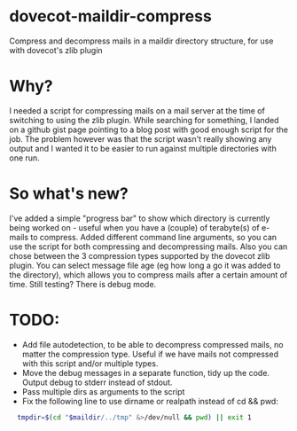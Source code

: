 # dovecot-maildir-compress
Compress and decompress mails in a maildir directory structure, for use with dovecot's zlib plugin

# Why?
I needed a script for compressing mails on a mail server at the time of switching to using the zlib plugin. While searching for something, I landed on a github gist page pointing to a blog post with good enough script for the job. The problem however was that the script wasn't really showing any output and I wanted it to be easier to run against multiple directories with one run.

# So what's new?
I've added a simple "progress bar" to show which directory is currently being worked on - useful when you have a (couple) of terabyte(s) of e-mails to compress. Added different command line arguments, so you can use the script for both compressing and decompressing mails. Also you can chose between the 3 compression types supported by the dovecot zlib plugin. You can select message file age (eg how long a go it was added to the directory), which allows you to compress mails after a certain amount of time.
Still testing? There is debug mode.

# TODO:
- Add file autodetection, to be able to decompress compressed mails, no matter the compression type. Useful if we have mails not compressed with this script and/or multiple types.
- Move the debug messages in a separate function, tidy up the code. Output debug to stderr instead of stdout.
- Pass multiple dirs as arguments to the script
- Fix the following line to use dirname or realpath instead of cd && pwd:
```bash
  tmpdir=$(cd "$maildir/../tmp" &>/dev/null && pwd) || exit 1
```

